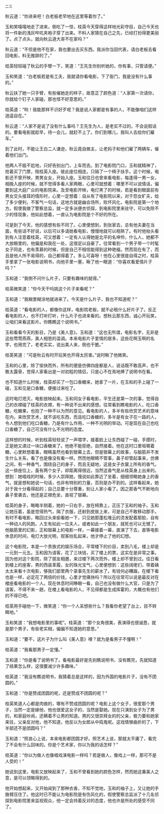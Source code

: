     二三 

   秋云道：“你进来吧！白老板老早地在这里等着你了。”

   玉和笑嘻嘻地走了进来，倒吃了一惊，桂英今天穿得这样地光彩夺目，自己今天也将一件新的浅灰哔叽夹袍子穿了出来。不料人家猜在自己之先，已经打扮得更美丽了。点了点头，就向秋云道大哥不在家吗？”

   秋云道：“不但是他不在家，我也要出去买东西。我派你当回代表，请白老板去看回电影，料无推辞的了。”

   桂英轻轻碰了秋云的手臂一下，笑道：“王先生你别听她的，你有事，只管请便。”

   玉和笑道：“白老板若是有工夫，我就请你看电影，下了衙门，我是没有什么事的。”

   秋云扶了她一只手臂，有些催她走的样子，故意正了颜色道：“人家第一次请你，你就给个钉子人家碰，那也怪不好意思的。”

   桂英道：“哟！我能那样不识好歹呢？我是说人家都是有事的人，不能像咱们这样逍遥自在。”

   秋云道：“人家不是说了没有什么事吗？王先生为人，是老实不过的，不会说假话的。要看电影就趁早，待一会儿，就赶不上了。你们到哪儿，我叫人去给你们雇车。”

   到了此时，不能让王白二人谦逊，秋云竟自做主，让老妈子和他们雇了两辆车，催着他们出门。

   他两人不尴不尬地，只好告别出门，上车而去。到了电影院门口，玉和就精神了，抢着买了门票，陪桂英入座。彼此座位相连，只隔了一个椅子扶手。这个时候，电影还不曾开映，男男女女，开始入座。玉和往日也曾来看电影，每逢得一男一女，相挽入座的时候，就不觉得多看人家两眼，心里可就想着：哪里不可以说情话，偏要到这大庭广众的电影院来。及至电影开映，电灯黑了的时候，若是看到眼面前有男女交头接耳的情形时，心里一定想着：自从有了电影院以来，对于怨女旷夫，给了多少便利，不客气一句话，这地方就是幽会场所，败坏风化，电影院是第一个地方。假使我做了警察总监，就一定多派便衣侦探，到电影院里来驻守，可以免除不少的怪现象，他如此想着，一直认为电影院是个不好的所在。

   可是到了今天，他的感想有些不同了。心里便想到，到张家去，总有他夫妻在当面，有些话不好说，以后可以多请她看电影，慢慢地就可以相熟了。有时他抬头看到有人注意着桂英，可又想着：一定有人认得她是北平的名坤伶，什么人，她都不大放眼里的，他偏是和我在一处，这很足以自豪了。往常看到一个男子带一个时髦女子同走，也有羡慕的时候，但是自己不相信能得到这种艳福，然而现在有了，而且是他人所不易得的，自己都得着了。多么可喜呀！他在心里很是自得之时，桂英手里拿了一张电影说明书，向他手里一塞，瞅了他一眼道：“你喜欢看爱情片子吗？”

   玉和道：“我倒不问什么片子，只要有趣味的就得。”

   桂英微笑道：“你今天干吗挑这个片子来看呢？”

   玉和道：“我糊里糊涂地就进来了。今天是什么片子，我也不知道呢？”

   桂英道：“看电影的人，都像你这样，电影院老板，就不必租什么好片子了。反正看电影的人，也不打听打听，什么片子也进来看的。想秋云那东西，诚心开玩笑，让咱们来看这影片。你瞧瞧这个说明书。”

   玉和看看今天的影目，乃是《美人意》。玉和道：“这也无所谓，电影名字，无非是这些莺莺燕燕，美人相思的滥调。本来电影片子爱情的居多，这些花啊玉啊的名字，也用完了，老老实实，说出美人来，倒也干脆。”

   桂英笑道：“可是秋云有时开玩笑也开得太厉害。”说时瞅了他微笑。

   玉和的心里，除了愉快而外，所有的便是仿佛四座都是人，说话既不敢高声，也不敢太露骨，觉得人家看出是一对初程的情侣，只是心不在焉地捧了说明书在看。

   也不知道什么时候，桂英却买了一包口香糖来，她拿了一片，在玉和的手上碰了一碰，玉和见是口香糖，便接过来吃了。

   这时电灯熄灭，电影放映起来。玉和同女子看电影，平生还是第一次的事，觉得自己的衣襟碰了桂英的衣襟，有一种说不出来的感想。往常看到瞧电影的人，吃口香糖，吃糖果，也抱了一种不以为然的意见。看电影的人，多半有些欣赏艺术的意味在内，来欣赏艺术，就不该吃东西，而且吃口香糖的，多半是有女子在一路的人，令人想到他们吃口香糖，乃是有什么作用，一种不光明的举动。可是现在自己也吃口香糖了，自己可没有什么不光明的态度。

   这样想的时候，听到桂英轻轻说了一声喂字，接着脸上让东西碰了一碰，手摸时，正是她又递过一块口香糖来了。他绝不能拒绝，自然接着。他在这时口里咀嚼着糖，心里默想着事，眼睛虽然也看到银幕上去，但是银幕上的故事，与脑筋并不发生什么关系，看了也是像没有看一样。然而他眼睛不管事，鼻子却管起事来，仿佛之间，有一种香气，围绕自己的身子，而且无疑地，这是女子衣裳上所有的香气。这一排座位上，虽有两个女子，却距离得很远，当然这香气是从桂英身上出来的。想到：她唱戏的时候，多少人崇拜她，慢说如此靠近了坐着，细细领略她身上的香气，就是想和她说一句话，也非有特别的力量，否则是办不到的。这样看起来，她对于我十分看得起的；自己总要十分尊重，别让人家小看了。因之那香气不断地向鼻子里袭去，他还是正襟危坐，直视了银幕。

   桂英的身子，略略半侧着，她的一只右手，放在椅靠上，正压了玉和的袖子。玉和让她压着，虽是觉得热气，隔了衣服，还射到皮肤上来，可是自己不敢移动那手。有时不看电影，略回过头来偷看她一下，只见她那蓬松堆云的烫发配着那脸，自有一种动人的风韵。人生有如此一位夫人，或者如此一个朋友，就死也可以无憾了。他脑筋里的幻影，正和银幕上的电影一样，一幕接着一幕，直演了下去，直等电影休息的时间，电灯大放光明，观客纷乱起来，他才停止了他的幻想。

   这个电影院，本是一个贵族式的娱乐场合，平常楼下的价目，卖到八毛，楼上却是一元到一元五。玉和因为请客，花了三块钱，买了楼上的票，这实在是非常之事。因为他对这个影院，除了朋友相邀，来过楼下两次而外，楼上却不曾到过。往日看到楼上的座客，男的西装革履，女的珠光宝气，心里便想到：这些阔佬们，带着姨太太来看十次电影，够我们部里两个录事先生的薪水了。有钱何必糟蹋，在楼下看也是一样，必定花了两倍的价钱，心里才觉痛快吗？所以在往常可以说是最反对在楼座看电影的一个人。现在休息时间睁眼一看，自己也没有做什么大官，只是为了请客，不得不来一趟，在楼上看电影的人，不见得都是生成挥霍的，大概也有他们的不得已吧。

   桂英用手碰他一下，微笑道：“你一个人呆想些什么？我看你老望了台上，目不转睛地。”

   玉和笑道：“我想电影里的事呢”。桂英道：“那个女角很美，表演得也很诚恳，就是那个男子，有些老实相，偏偏不知道她的意思。”

   玉和道：“要不，这片子为什么叫《美人意》哩？就为是看男子不懂啊！”

   桂英道：“我看那男子一定懂。”

   玉和道：“你是看了说明书了。看电影最好是先别瞧说明书，没有瞧完，先就知道了结果怎么样，这很要减少许多趣味。”

   桂英道：“我没有瞧说明书，我猜着总是这样的，因为外国的电影片子，没有不团圆的。”

   玉和道：“你是赞成团圆的呢，还是赞成不团圆的呢？”

   桂英笑道人心都是肉做的，哪有不赞成团圆的呢？电影上这个女子，很爱那个男子，当然一定是嫁他，他也很爱这女子的，当然是娶她。现在只演到女子为了男的，和家庭吵闹，还瞒着不让男的知道。男的又很崇拜女的的父亲，极力要和她家来往，父亲反对他，他不知道，他反以为女郎从中捣鬼呢。这戏情够曲折的了，下半部还不是团圆吗？”

   玉和道：“照良心上说，本来电影都团圆才好。照艺术上说，那就太平庸了，看完了不会有什么回味的。你是个艺术家，你以为我的话怎样？”

   桂英道：“你以为做人也像唱戏演电影一样吗？若是做人，像戏上一样，那可不是人受的！”

   她说到这里，电影又放映起来了，玉和不曾看到她的颜色怎样，然而她这番美人之意，是可以领略得到的。

   他开始想起来，又开始闻到了那种衣香，不知不觉地，玉和的袖子上，又让她的手胳臂压住了。他这时已不能认为电影院是有伤风化的，假使警察总监派了十几名侦探到电影院里来监视观众，他一定会持着反对的态度，他也许是所处的感受不同了。

